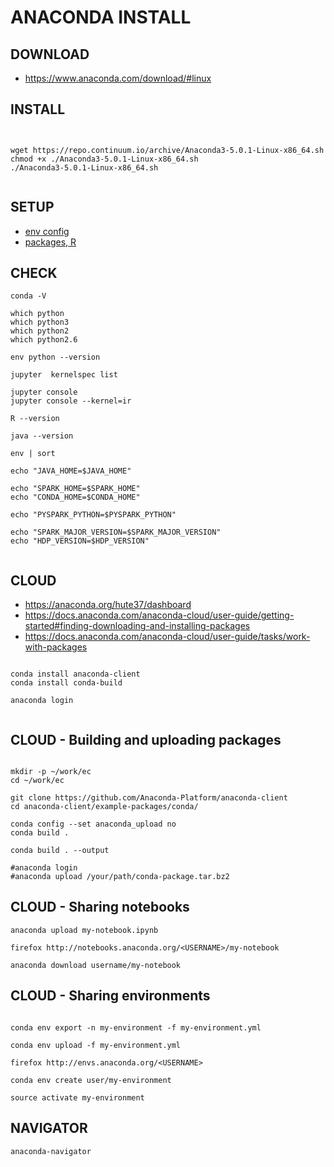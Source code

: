 ANACONDA INSTALL
================


DOWNLOAD
--------


* https://www.anaconda.com/download/#linux


INSTALL
-------


```


wget https://repo.continuum.io/archive/Anaconda3-5.0.1-Linux-x86_64.sh
chmod +x ./Anaconda3-5.0.1-Linux-x86_64.sh
./Anaconda3-5.0.1-Linux-x86_64.sh 


```

SETUP
-----

* [env config](SETUP.md)
* [packages, R](PKGS.md)



CHECK
---------

```
conda -V

which python
which python3
which python2
which python2.6

env python --version

jupyter  kernelspec list 

jupyter console
jupyter console --kernel=ir  

R --version

java --version

env | sort

echo "JAVA_HOME=$JAVA_HOME" 

echo "SPARK_HOME=$SPARK_HOME" 
echo "CONDA_HOME=$CONDA_HOME" 

echo "PYSPARK_PYTHON=$PYSPARK_PYTHON" 

echo "SPARK_MAJOR_VERSION=$SPARK_MAJOR_VERSION" 
echo "HDP_VERSION=$HDP_VERSION" 


```



CLOUD
-----

* https://anaconda.org/hute37/dashboard
* https://docs.anaconda.com/anaconda-cloud/user-guide/getting-started#finding-downloading-and-installing-packages
* https://docs.anaconda.com/anaconda-cloud/user-guide/tasks/work-with-packages


```

conda install anaconda-client
conda install conda-build

anaconda login


```




CLOUD - Building and uploading packages
---------------------------------------


```

mkdir -p ~/work/ec
cd ~/work/ec

git clone https://github.com/Anaconda-Platform/anaconda-client
cd anaconda-client/example-packages/conda/

conda config --set anaconda_upload no
conda build .

conda build . --output

#anaconda login
#anaconda upload /your/path/conda-package.tar.bz2

```




CLOUD - Sharing notebooks
-------------------------


```
anaconda upload my-notebook.ipynb

firefox http://notebooks.anaconda.org/<USERNAME>/my-notebook

anaconda download username/my-notebook

```


CLOUD - Sharing environments
----------------------------


```

conda env export -n my-environment -f my-environment.yml

conda env upload -f my-environment.yml

firefox http://envs.anaconda.org/<USERNAME>

conda env create user/my-environment

source activate my-environment

```




NAVIGATOR
---------

```
anaconda-navigator 

```

